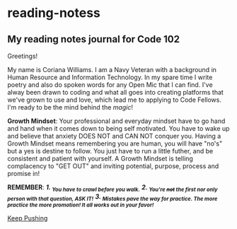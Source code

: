 # reading-notess

## My reading notes journal for Code 102

Greetings!

My name is Coriana Williams. I am a Navy Veteran with a background in Human Resource and Information Technology. In my spare time I write poetry and also do spoken words for any Open Mic that I can find. I've alway been drawn to coding and what all goes into creating platforms that we've grown to use and love, which lead me to applying to Code Fellows. I'm ready to be the mind behind the *magic*!

**Growth Mindset**: Your professional and everyday mindset have to go hand and hand when it comes down to being self motivated. You have to wake up and believe that anxiety DOES NOT and CAN NOT conquer you. Having a Growth Mindset means remembering you are human, you will have "no's" but a yes is destine to follow. You just have to run a little futher, and be consistent and patient with yourself. A Growth Mindset is telling complacency to "GET OUT" and inviting potential, purpose, process and promise in! 
   
   **REMEMBER**:
          ***1. <sub>You have to crawl before you walk.</sub>***
          ***2. <sub>You're ~~not~~ the first nor only person with that question, ASK IT!</sub>*** 
          ***3. <sub>Mistakes pave the way for practice. The more practice the more promotion! It all works out in your favor!</sub>***
          
  [Keep Pushing](https://github.com/coriana1)
          


